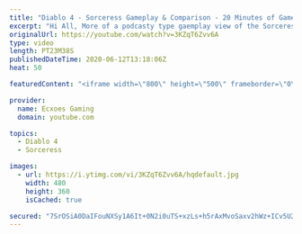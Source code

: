 ```yaml
---
title: "Diablo 4 - Sorceress Gameplay & Comparison - 20 Minutes of Gameplay"
excerpt: "Hi All, More of a podcasty type gaemplay view of the Sorceress, comparing with two other ARPG's I have played or have been playing in Last Epoch and Wolcen ..."
originalUrl: https://youtube.com/watch?v=3KZqT6Zvv6A
type: video
length: PT23M38S
publishedDateTime: 2020-06-12T13:18:06Z
heat: 50

featuredContent: "<iframe width=\"800\" height=\"500\" frameborder=\"0\" src=\"https://www.youtube.com/embed/3KZqT6Zvv6A\" allow=\"accelerometer; autoplay; encrypted-media; gyroscope; picture-in-picture\" allowfullscreen></iframe>"

provider:
  name: Ecxoes Gaming
  domain: youtube.com

topics:
  - Diablo 4
  - Sorceress

images:
  - url: https://i.ytimg.com/vi/3KZqT6Zvv6A/hqdefault.jpg
    width: 480
    height: 360
    isCached: true

secured: "7SrOSiA0DaIFouNXSy1A6It+0N2i0uTS+xzLs+h5rAxMvoSaxv2hWz+ICv5U2pwS82EiXEyemjy5EWWwYQR+aF38GYrd5cfcXs+p/gfz1sACzf0SmkpsqqEc3uzJ4H03aO6luLaEXW06TV7wWT5fcioY+junr6LtbN482LSPnMHJpsmjx7aSQkjaQSgwMuQdshcpEMKduQpBR5VYVyqijG1yXYhfnQwgGu2PNLo2dP2ksssZKlbjW31BMdMgs27FLOj8TwJP27a7orhQQrNz3soJPVXhZO5pckd7vuRlKZixYtGAM2xat8P3Lr041mO5vbdQuNLGNhXjEP8BVFDMQG5UskfJFgSp52pr+By9cAkNkgjuuGzJq65oVfqh7et0KJwcpBrXhWXTs56zL7k1tStNVeXoc6qDMdyEmF2C5dQ=;cDCia21FU6QWdYF5/fLdyg=="
---
```


